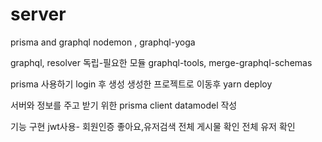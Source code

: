 # server
prisma and graphql
nodemon , graphql-yoga

graphql, resolver 독립-필요한 모듈 
graphql-tools, merge-graphql-schemas

prisma 사용하기 
login 후 생성
생성한 프로젝트로 이동후 yarn deploy

서버와 정보를 주고 받기 위한 prisma client
datamodel 작성

기능 구현 
jwt사용- 회원인증 
좋아요,유저검색
전체 게시물 확인 
전체 유저 확인
